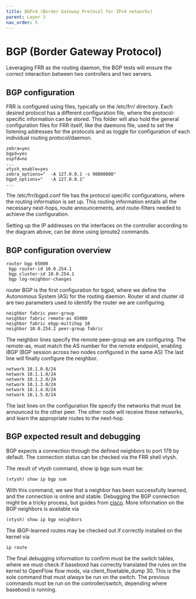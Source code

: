 ```yaml
---
title: BGPv4 (Border Gateway Protocol for IPv4 networks)
parent: Layer 3
nav_order: 5
---
```


# BGP (Border Gateway Protocol)

Leveraging FRR as the routing daemon, the BGP tests will ensure the correct interaction between two controllers and two servers.

## BGP configuration

FRR is configured using files, typically on the /etc/frr/ directory. Each desired protocol has a different configuration file,
where the protocol-specific information can be stored.  This folder will also hold the general configuration files for FRR itself,
like the daemons file, used to set the listening addresses for the protocols and as toggle for configuration of each individual
routing protocol/daemon.

```
zebra=yes
bgpd=yes
ospfd=no
...
vtysh_enable=yes
zebra_options="  -A 127.0.0.1 -s 90000000"
bgpd_options="   -A 127.0.0.1"
...
```

The /etc/frr/bgpd.conf file has the protocol specific configurations, where the routing information is set up. This routing
information entails all the necessary next-hops, route announcements, and route-filters needed to achieve the configuration.

Setting up the IP addresses on the interfaces on the controller according to the diagram above, can be done using iproute2 commands.

## BGP configuration overview

```
router bgp 65000
 bgp router-id 10.0.254.1
 bgp cluster-id 10.0.254.1
 bgp log-neighbor-changes
```

router BGP <AS> is the first configuration for bgpd, where we define the Autonomous System (AS) for the routing daemon.
Router id and cluster id are two parameters used to identify the router we are configuring.

```
neighbor fabric peer-group
neighbor fabric remote-as 65000
neighbor fabric ebgp-multihop 10
neighbor 10.0.254.2 peer-group fabric
```

The neighbor lines specify the remote peer-group we are configuring. The remote-as, must match the AS number for the remote endpoint, enabling iBGP (BGP session across two nodes configured in the same AS) The last line will finally configure the neighbor.

```
network 10.1.0.0/24
network 10.1.1.0/24
network 10.1.2.0/24
network 10.1.3.0/24
network 10.1.4.0/24
network 10.1.5.0/24
```

The last lines on the configuration file specify the networks that must be announced to the other peer. The other node will
receive these networks, and learn the appropriate routes to the next-hop.

## BGP expected result and debugging

BGP expects a connection through the defined neighbors to port 179 by default. The connection status can be checked via the FRR shell vtysh.

The result of vtysh command, show ip bgp sum must be:

```
(vtysh) show ip bgp sum
```

With this command, we see that a neighbor has been successfully learned, and the connection is online and stable.
Debugging the BGP connection might be a tricky process, but guides from [cisco](https://meetings.ripe.net/ripe-44/presentations/ripe44-eof-bgp.pdf).
More information on the BGP neighbors is available via

```
(vtysh) show ip bgp neighbors
```

The iBGP-learned routes may be checked out if correctly installed on the kernel via

```
ip route
```

The final debugging information to confirm must be the switch tables, where we must check if baseboxd has correctly translated
the rules on the kernel to OpenFlow flow mods, via client_flowtable_dump 30. This is the sole command that must *always* be run
on the switch. The previous commands must be run on the controller/switch, depending where baseboxd is running.
